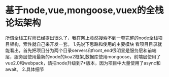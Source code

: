 # 基于node,vue,mongoose,vuex的全栈论坛架构
所谓全栈工程师已经提出很久了，我在网上竟然搜索不到一套完整的node全栈项目架构，索性就自己来开发一套。
1.先说下思路和使用的主要模块
看项目目录就能看出，首先把项目分为两个目录servers和front_end很明显是服务层和前端层，服务层使用最新的node的koa2框架,数据库使用mongoose，前端层使用了vue2.0和webpack，请把node升级到7+版本，因为项目中大量使用了async和await。
2.具体细节
